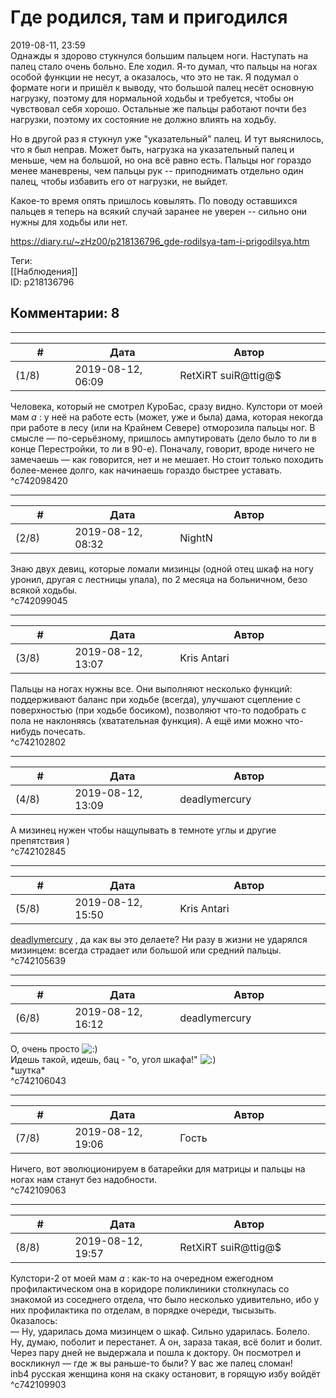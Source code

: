 Где родился, там и пригодился
=============================

  
2019-08-11, 23:59  
 Однажды я здорово стукнулся большим пальцем ноги. Наступать на палец стало очень больно. Еле ходил. Я-то думал, что пальцы на ногах особой функции не несут, а оказалось, что это не так. Я подумал о формате ноги и пришёл к выводу, что большой палец несёт основную нагрузку, поэтому для нормальной ходьбы и требуется, чтобы он чувствовал себя хорошо. Остальные же пальцы работают почти без нагрузки, поэтому их состояние не должно влиять на ходьбу.   
   
 Но в другой раз я стукнул уже "указательный" палец. И тут выяснилось, что я был неправ. Может быть, нагрузка на указательный палец и меньше, чем на большой, но она всё равно есть. Пальцы ног гораздо менее маневрены, чем пальцы рук -- приподнимать отдельно один палец, чтобы избавить его от нагрузки, не выйдет.   
   
 Какое-то время опять пришлось ковылять. По поводу оставшихся пальцев я теперь на всякий случай заранее не уверен -- сильно они нужны для ходьбы или нет.   
  
<https://diary.ru/~zHz00/p218136796_gde-rodilsya-tam-i-prigodilsya.htm>  
  
Теги:  
[[Наблюдения]]  
ID: p218136796  


Комментарии: 8
--------------

  


---



|         #         |              Дата              |                     Автор                     |           ID           |
| --- | --- | --- | --- |
| (1/8) | 2019-08-12, 06:09 | RetXiRT suiR@ttig@$ | c742098420 |

  
  Человека, который не смотрел КуроБас, сразу видно. Кулстори от моей мам  *а*  : у неё на работе есть (может, уже и была) дама, которая некогда при работе в лесу (или на Крайнем Севере) отморозила пальцы ног. В смысле — по-серьёзному, пришлось ампутировать (дело было то ли в конце Перестройки, то ли в 90-е). Поначалу, говорит, вроде ничего не замечаешь — как говорится, нет и не мешает. Но стоит только походить более-менее долго, как начинаешь гораздо быстрее уставать.    
 ^c742098420

---



|         #         |              Дата              |                     Автор                     |           ID           |
| --- | --- | --- | --- |
| (2/8) | 2019-08-12, 08:32 | NightN | c742099045 |

  
 Знаю двух девиц, которые ломали мизинцы (одной отец шкаф на ногу уронил, другая с лестницы упала), по 2 месяца на больничном, безо всякой ходьбы.   
 ^c742099045

---



|         #         |              Дата              |                     Автор                     |           ID           |
| --- | --- | --- | --- |
| (3/8) | 2019-08-12, 13:07 | Kris Antari | c742102802 |

  
 Пальцы на ногах нужны все. Они выполняют несколько функций: поддерживают баланс при ходьбе (всегда), улучшают сцепление с поверхностью (при ходьбе босиком), позволяют что-то подобрать с пола не наклоняясь (хватательная функция). А ещё ими можно что-нибудь почесать.   
 ^c742102802

---



|         #         |              Дата              |                     Автор                     |           ID           |
| --- | --- | --- | --- |
| (4/8) | 2019-08-12, 13:09 | deadlymercury | c742102845 |

  
 А мизинец нужен чтобы нащупывать в темноте углы и другие препятствия )   
 ^c742102845

---



|         #         |              Дата              |                     Автор                     |           ID           |
| --- | --- | --- | --- |
| (5/8) | 2019-08-12, 15:50 | Kris Antari | c742105639 |

  
  [deadlymercury](http://crazysupp.diary.ru "Записки безумного саппорта")  , да как вы это делаете? Ни разу в жизни не ударялся мизинцем: всегда страдает или большой или средний пальцы.   
 ^c742105639

---



|         #         |              Дата              |                     Автор                     |           ID           |
| --- | --- | --- | --- |
| (6/8) | 2019-08-12, 16:12 | deadlymercury | c742106043 |

  
 О, очень просто ![:)](http://static.diary.ru/picture/3.gif)   
 Идешь такой, идешь, бац - "о, угол шкафа!" ![:)](http://static.diary.ru/picture/3.gif)   
 \*шутка\*   
 ^c742106043

---



|         #         |              Дата              |                     Автор                     |           ID           |
| --- | --- | --- | --- |
| (7/8) | 2019-08-12, 19:06 | Гость | c742109063 |

  
 Ничего, вот эволюционируем в батарейки для матрицы и пальцы на ногах нам станут без надобности.   
 ^c742109063

---



|         #         |              Дата              |                     Автор                     |           ID           |
| --- | --- | --- | --- |
| (8/8) | 2019-08-12, 19:57 | RetXiRT suiR@ttig@$ | c742109903 |

  
  Кулстори-2 от моей мам  *а*  : как-то на очередном ежегодном профилактическом она в коридоре поликлиники столкнулась со знакомой из соседнего отдела, что было несколько удивительно, ибо у них профилактика по отделам, в порядке очереди, тысызыть.   
 0казалось:   
 — Ну, ударилась дома мизинцем о шкаф. Сильно ударилась. Болело. Ну, думаю, поболит и перестанет. А он, зараза такая, всё болит и болит. Через пару дней не выдержала и пошла к доктору. 0н посмотрел и воскликнул — где ж вы раньше-то были? У вас же палец сломан!   
  inb4 русская женщина коня на скаку остановит, в горящую избу войдёт     
 ^c742109903